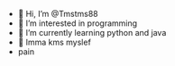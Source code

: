 - 👋 Hi, I’m @Tmstms88
- 👀 I’m interested in programming
- 🌱 I’m currently learning python and java 
- 💞️ Imma kms myslef
- pain


